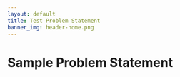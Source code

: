 ```yaml
---
layout: default
title: Test Problem Statement
banner_img: header-home.png
---
```



Sample Problem Statement
========================
